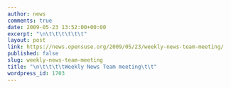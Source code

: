 ```yaml
---
author: news
comments: true
date: 2009-05-23 13:52:00+00:00
excerpt: "\n\t\t\t\t\t\t"
layout: post
link: https://news.opensuse.org/2009/05/23/weekly-news-team-meeting/
published: false
slug: weekly-news-team-meeting
title: "\n\t\t\t\tWeekly News Team meeting\t\t"
wordpress_id: 1703
---
```

		
